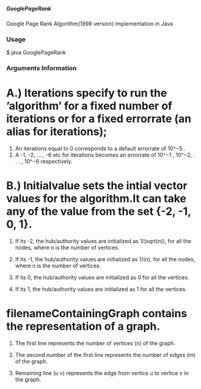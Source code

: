 ##### GooglePageRank
Google Page Rank Algorithm(1998 version) implementation in Java

### Usage
$ java GooglePageRank <iterations> <initialvalue> <filenameContainingGraph>


### Arguments Information

# A.) Iterations specify to run the ’algorithm’ for a fixed number of iterations or for a fixed errorrate (an alias for iterations); 
1. An iterations equal to 0 corresponds to a default errorrate of 10^−5 . 
2. A -1, -2, ...., -6 etc for iterations becomes an errorrate of 10^−1 , 10^−2, . . . , 10^−6 respectively. 


# B.) Initialvalue sets the intial vector values for the algorithm.It can take any of the value  from the set {-2, -1, 0, 1}. 

1. If its -2, the hub/authority values are initialized as 1/(sqrt(n)), for all the nodes, where n is the number of vertices.

2. If its -1, the hub/authority values are initialized as 1/(n), for all the nodes, where n is the number of vertices.

3. If its 0, the hub/authority values are initialized as 0 for all the vertices.

4. If its 1, the hub/authority values are initialized as 1 for all the vertices. 

# filenameContainingGraph contains the representation of a graph.

1. The first line represents the number of vertices (n) of the graph.

2. The second number of the first line represents the number of edges (m) of the graph.

3. Remaining line (u v) represents the edge from vertice u to vertice v in the graph.
